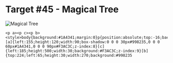 # Target #45 - Magical Tree

![Magical Tree](https://cssbattle.dev/targets/45.png)

```
<p a><p c><p b><style>body{background:#1A4341;margin:0}p{position:absolute;top:-16;background:#1A4341}[a]{left:155;height:120;width:90;box-shadow:0 0 0 30px#998235,0 0 0 60px#1A4341,0 0 0 90px#F3AC3C;z-index:8}[c]{left:185;height:500;width:30;background:#F3AC3C;z-index:9}[b]{top:224;left:65;height:30;width:270;background:#998235
```
